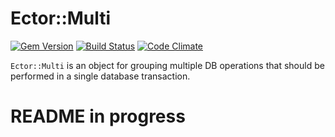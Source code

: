 # Ector::Multi
[![Gem Version](https://badge.fury.io/rb/ector-multi.svg)](http://badge.fury.io/rb/ector-multi)
[![Build Status](https://travis-ci.org/emancu/ector-multi.svg)](https://travis-ci.org/emancu/ector-multi)
[![Code Climate](https://codeclimate.com/github/emancu/ector-multi/badges/gpa.svg)](https://codeclimate.com/github/emancu/ector-multi)


`Ector::Multi` is an object for grouping multiple DB operations that should be performed in a single database transaction.

# README in progress
